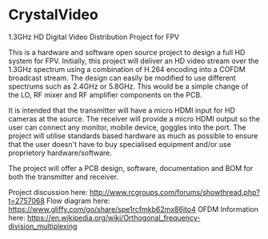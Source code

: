 # CrystalVideo
1.3GHz HD Digital Video Distribution Project for FPV

This is a hardware and software open source project to design a full HD system for FPV. Initially, this project will deliver an HD video stream over the 1.3GHz spectrum using a combination of H.264 encoding into a COFDM broadcast stream. The design can easily be modified to use different spectrums such as 2.4GHz or 5.8GHz. This would be a simple change of the LO, RF mixer and RF amplifier components on the PCB.

It is intended that the transmitter will have a micro HDMI input for HD cameras at the source. The receiver will provide a micro HDMI output so the user can connect any monitor, mobile device, goggles into the port. The project will utilise standards based hardware as much as possible to ensure that the user doesn't have to buy specialised equipment and/or use proprietory hardware/software.

The project will offer a PCB design, software, documentation and BOM for both the transmitter and receiver.

Project discussion here: http://www.rcgroups.com/forums/showthread.php?t=2757068
Flow diagram here: https://www.gliffy.com/go/share/spe1rcfmkb62mx86jto4
OFDM Information here: https://en.wikipedia.org/wiki/Orthogonal_frequency-division_multiplexing
